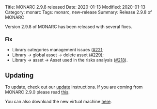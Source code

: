 Title: MONARC 2.9.8 released
Date: 2020-01-13
Modified: 2020-01-13
Category: monarc
Tags: monarc, new-release
Summary: Release 2.9.8 of MONARC

Version 2.9.8 of MONARC has been released with several fixes.

### Fix

- Library categories management issues
  ([#221](https://github.com/monarc-project/MonarcAppFO/issues/221);
- Library -> global asset -> delete asset
  ([#229](https://github.com/monarc-project/MonarcAppFO/issues/229));
- Library -> asset -> Asset used in the risks analysis
  ([#218](https://github.com/monarc-project/MonarcAppFO/issues/218)).

## Updating

To update, check out our
[update](http://monarc.lu/documentation/technical-guide/#monarc-update) instructions.
If you are coming from MONARC 2.9.0 please read
[this](/news/2019/11/25/monarc-291-released/#updating).

You can also download the new virtual machine
[here](https://github.com/monarc-project/MonarcAppFO/releases/tag/v2.9.8).
